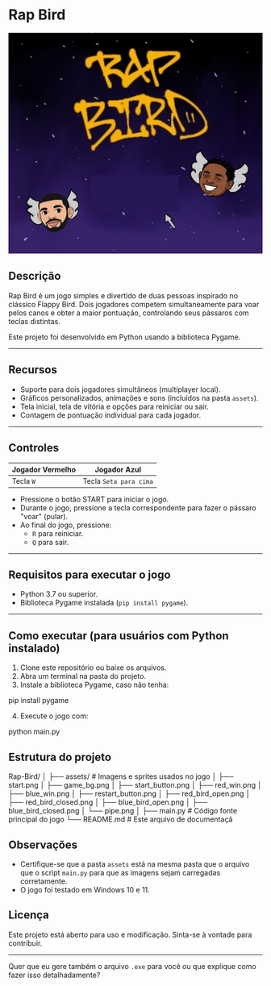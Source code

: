 
# Rap Bird

![Flappy Bird Multiplayer](assets/start.png)

## Descrição

Rap Bird é um jogo simples e divertido de duas pessoas inspirado no clássico Flappy Bird. Dois jogadores competem simultaneamente para voar pelos canos e obter a maior pontuação, controlando seus pássaros com teclas distintas.

Este projeto foi desenvolvido em Python usando a biblioteca Pygame.

---

## Recursos

- Suporte para dois jogadores simultâneos (multiplayer local).
- Gráficos personalizados, animações e sons (incluídos na pasta `assets`).
- Tela inicial, tela de vitória e opções para reiniciar ou sair.
- Contagem de pontuação individual para cada jogador.

---

## Controles

| Jogador Vermelho | Jogador Azul  |
|------------------|---------------|
| Tecla `W`        | Tecla `Seta para cima` |

- Pressione o botão START para iniciar o jogo.
- Durante o jogo, pressione a tecla correspondente para fazer o pássaro "voar" (pular).
- Ao final do jogo, pressione:
  - `R` para reiniciar.
  - `Q` para sair.

---

## Requisitos para executar o jogo

- Python 3.7 ou superior.
- Biblioteca Pygame instalada (`pip install pygame`).

---

## Como executar (para usuários com Python instalado)

1. Clone este repositório ou baixe os arquivos.
2. Abra um terminal na pasta do projeto.
3. Instale a biblioteca Pygame, caso não tenha:


pip install pygame


4. Execute o jogo com:

python main.py




## Estrutura do projeto

Rap-Bird/
│
├── assets/               # Imagens e sprites usados no jogo
│   ├── start.png
│   ├── game_bg.png
│   ├── start_button.png
│   ├── red_win.png
│   ├── blue_win.png
│   ├── restart_button.png
│   ├── red_bird_open.png
│   ├── red_bird_closed.png
│   ├── blue_bird_open.png
│   ├── blue_bird_closed.png
│   └── pipe.png
│
├── main.py               # Código fonte principal do jogo
└── README.md             # Este arquivo de documentaçã


## Observações

* Certifique-se que a pasta `assets` está na mesma pasta que o arquivo que o script `main.py` para que as imagens sejam carregadas corretamente.
* O jogo foi testado em Windows 10 e 11.



## Licença

Este projeto está aberto para uso e modificação. Sinta-se à vontade para contribuir.



---

Quer que eu gere também o arquivo `.exe` para você ou que explique como fazer isso detalhadamente?
```
